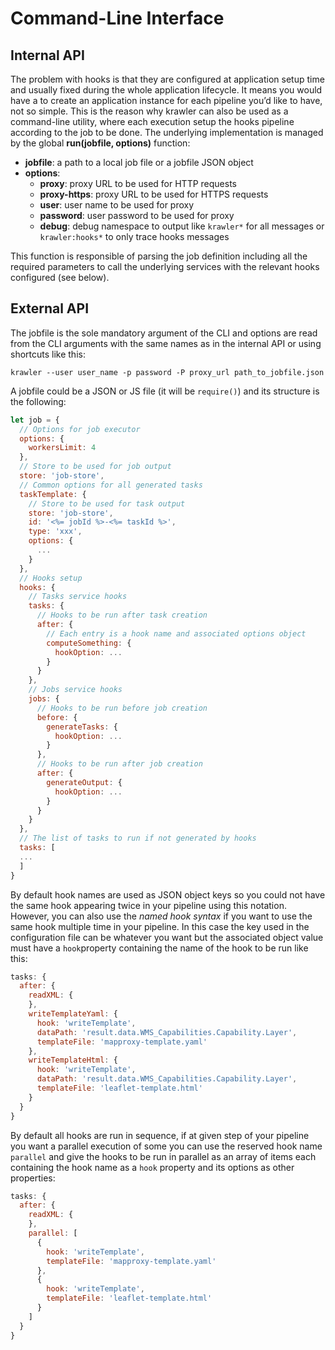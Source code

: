 # Command-Line Interface

## Internal API

The problem with hooks is that they are configured at application setup time and usually fixed during the whole application lifecycle. It means you would have a to create an application instance for each pipeline you’d like to have, not so simple. This is the reason why krawler can also be used as a command-line utility, where each execution setup the hooks pipeline according to the job to be done. The underlying implementation is managed by the global **run(jobfile, options)** function:
* **jobfile**: a path to a local job file or a jobfile JSON object
* **options**:
  * **proxy**: proxy URL to be used for HTTP requests
  * **proxy-https**: proxy URL to be used for HTTPS requests
  * **user**: user name to be used for proxy
  * **password**: user password to be used for proxy
  * **debug**: debug namespace to output like `krawler*` for all messages or `krawler:hooks*` to only trace hooks messages

This function is responsible of parsing the job definition including all the required parameters to call the underlying services with the relevant hooks configured (see below).

## External API

The jobfile is the sole mandatory argument of the CLI and options are read from the CLI arguments with the same names as in the internal API or using shortcuts like this:
```
krawler --user user_name -p password -P proxy_url path_to_jobfile.json
```

A jobfile could be a JSON or JS file (it will be `require()`) and its structure is the following:
```js
let job = {
  // Options for job executor
  options: {
    workersLimit: 4
  },
  // Store to be used for job output
  store: 'job-store',
  // Common options for all generated tasks
  taskTemplate: {
    // Store to be used for task output
    store: 'job-store',
    id: '<%= jobId %>-<%= taskId %>',
    type: 'xxx',
    options: {
      ...
    }
  },
  // Hooks setup
  hooks: {
    // Tasks service hooks
    tasks: {
      // Hooks to be run after task creation
      after: {
        // Each entry is a hook name and associated options object
        computeSomething: {
          hookOption: ...
        }
      }
    },
    // Jobs service hooks
    jobs: {
      // Hooks to be run before job creation
      before: {
        generateTasks: {
          hookOption: ...
        }
      },
      // Hooks to be run after job creation
      after: {
        generateOutput: {
          hookOption: ...
        }
      }
    }
  },
  // The list of tasks to run if not generated by hooks
  tasks: [
  ...
  ]
}
```

By default hook names are used as JSON object keys so you could not have the same hook appearing twice in your pipeline using this notation. However, you can also use the *named hook syntax* if you want to use the same hook multiple time in your pipeline. In this case the key used in the configuration file can be whatever you want but the associated object value must have a `hook`property containing the name of the hook to be run like this:
```js
tasks: {
  after: {
    readXML: {
    },
    writeTemplateYaml: {
      hook: 'writeTemplate',
      dataPath: 'result.data.WMS_Capabilities.Capability.Layer',
      templateFile: 'mapproxy-template.yaml'
    },
    writeTemplateHtml: {
      hook: 'writeTemplate',
      dataPath: 'result.data.WMS_Capabilities.Capability.Layer',
      templateFile: 'leaflet-template.html'
    }
  }
}
```

By default all hooks are run in sequence, if at given step of your pipeline you want a parallel execution of some you can use the reserved hook name `parallel` and give the hooks to be run in parallel as an array of items each containing the hook name as a `hook` property and its options as other properties:
```js
tasks: {
  after: {
    readXML: {
    },
    parallel: [
      {
        hook: 'writeTemplate',
        templateFile: 'mapproxy-template.yaml'
      },
      {
        hook: 'writeTemplate',
        templateFile: 'leaflet-template.html'
      }
    ]
  }
}
```
